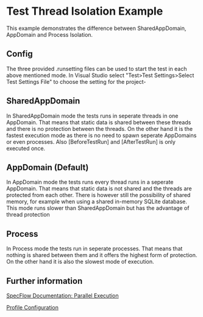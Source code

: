 ﻿# Test Thread Isolation Example

This example demonstrates the difference between SharedAppDomain, AppDomain and 
Process Isolation. 

## Config

The three provided .runsetting files can be used to start the test in each above
mentioned mode. In Visual Studio select "Test>Test Settings>Select Test Settings File"
to choose the setting for the project-

## SharedAppDomain

In SharedAppDomain mode the tests runs in seperate threads in one AppDomain.
That means that static data is shared between these threads and there is no protection
between the threads. On the other hand it is the fastest execution mode as there is
no need to spawn seperate AppDomains or even processes. Also [BeforeTestRun] and
[AfterTestRun] is only executed once.

## AppDomain (Default)
In AppDomain mode the tests runs every thread runs in a seperate AppDomain.
That means that static data is not shared and the threads are protected from each other.
There is however still the possibility of shared memory, for example when using a 
shared in-memory SQLite database. This mode runs slower than SharedAppDomain but
has the advantage of thread protection

## Process
In Process mode the tests run in seperate processes. That means that nothing is shared
between them and it offers the highest form of protection. On the other hand it is
also the slowest mode of execution.

## Further information
[SpecFlow Documentation: Parallel Execution](http://specflow.org/documentation/Parallel-Execution/)

[Profile Configuration](http://specflow.org/plus/documentation/SpecFlowPlus-Runner-Profiles/#Environment)
